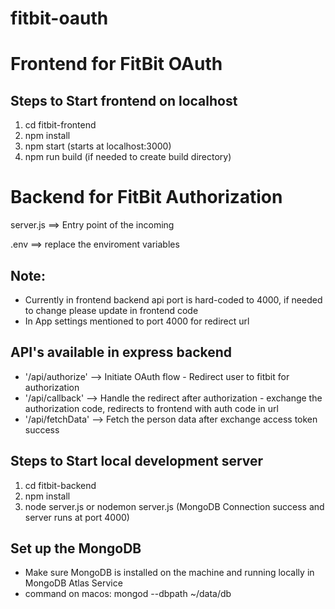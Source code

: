 # fitbit-oauth

# Frontend for FitBit OAuth

## Steps to Start frontend on localhost
1. cd fitbit-frontend
2. npm install
3. npm start (starts at localhost:3000)
4. npm run build (if needed to create build directory)

# Backend for FitBit Authorization

server.js ==> Entry point of the incoming 

.env ==> replace the enviroment variables 

## Note: 
- Currently in frontend backend api port is hard-coded to 4000, if needed to change please update in frontend code
- In App settings mentioned to port 4000 for redirect url

## API's available in express backend
- '/api/authorize' --> Initiate OAuth flow - Redirect user to fitbit for authorization
- '/api/callback' --> Handle the redirect after authorization - exchange the authorization code, redirects to frontend with auth code in url
- '/api/fetchData' --> Fetch the person data after exchange access token success

## Steps to Start local development server
1. cd fitbit-backend
2. npm install
3. node server.js or nodemon server.js (MongoDB Connection success and server runs at port 4000)

## Set up the MongoDB 
- Make sure MongoDB is installed on the machine and running locally in MongoDB Atlas Service
- command on macos: mongod --dbpath ~/data/db